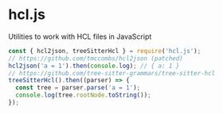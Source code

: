 # hcl.js

Utilities to work with HCL files in JavaScript

```typescript
const { hcl2json, treeSitterHcl } = require('hcl.js');
// https://github.com/tmccombs/hcl2json (patched)
hcl2json('a = 1').then(console.log); // { a: 1 }
// https://github.com/tree-sitter-grammars/tree-sitter-hcl
treeSitterHcl().then((parser) => {
  const tree = parser.parse('a = 1');
  console.log(tree.rootNode.toString());
});
```
